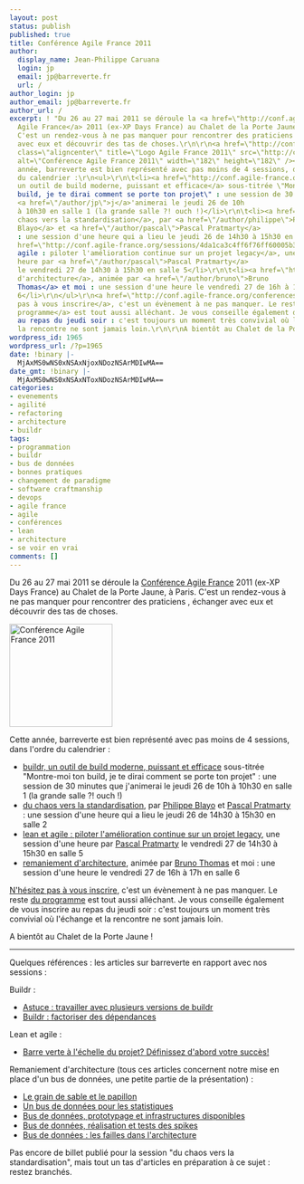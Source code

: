 ```yaml
---
layout: post
status: publish
published: true
title: Conférence Agile France 2011
author:
  display_name: Jean-Philippe Caruana
  login: jp
  email: jp@barreverte.fr
  url: /
author_login: jp
author_email: jp@barreverte.fr
author_url: /
excerpt: ! "Du 26 au 27 mai 2011 se déroule la <a href=\"http://conf.agile-france.org/\">Conférence
  Agile France</a> 2011 (ex-XP Days France) au Chalet de la Porte Jaune, à Paris.
  C'est un rendez-vous à ne pas manquer pour rencontrer des praticiens , échanger
  avec eux et découvrir des tas de choses.\r\n\r\n<a href=\"http://conf.agile-france.org/\"><img
  class=\"aligncenter\" title=\"Logo Agile France 2011\" src=\"http://conf.agile-france.org/images/AgileFranceConference2011-logo.png\"
  alt=\"Conférence Agile France 2011\" width=\"182\" height=\"182\" /></a>\r\n\r\nCette
  année, barreverte est bien représenté avec pas moins de 4 sessions, dans l'ordre
  du calendrier :\r\n<ul>\r\n\t<li><a href=\"http://conf.agile-france.org/sessions/4d8ccbac4ff6f77395000d18\">buildr,
  un outil de build moderne, puissant et efficace</a> sous-titrée \"Montre-moi ton
  build, je te dirai comment se porte ton projet\" : une session de 30 minutes que
  <a href=\"/author/jp\">j</a>'animerai le jeudi 26 de 10h
  à 10h30 en salle 1 (la grande salle ?! ouch !)</li>\r\n\t<li><a href=\"http://conf.agile-france.org/sessions/4d90ae054ff6f7432f0001c5\">du
  chaos vers la standardisation</a>, par <a href=\"/author/philippe\">Philippe
  Blayo</a> et <a href=\"/author/pascal\">Pascal Pratmarty</a>
  : une session d'une heure qui a lieu le jeudi 26 de 14h30 à 15h30 en salle 2</li>\r\n\t<li><a
  href=\"http://conf.agile-france.org/sessions/4da1ca3c4ff6f76ff60005b3\">lean et
  agile : piloter l'amélioration continue sur un projet legacy</a>, une session d'une
  heure par <a href=\"/author/pascal\">Pascal Pratmarty</a>
  le vendredi 27 de 14h30 à 15h30 en salle 5</li>\r\n\t<li><a href=\"http://conf.agile-france.org/sessions/4d94efbb4ff6f70fc10003c5\">remaniement
  d'architecture</a>, animée par <a href=\"/author/bruno\">Bruno
  Thomas</a> et moi : une session d'une heure le vendredi 27 de 16h à 17h en salle
  6</li>\r\n</ul>\r\n<a href=\"http://conf.agile-france.org/conferences/agile-france-2011/registrations/new\">N'hésitez
  pas à vous inscrire</a>, c'est un évènement à ne pas manquer. Le reste <a href=\"http://conf.agile-france.org/program\">du
  programme</a> est tout aussi alléchant. Je vous conseille également de vous inscrire
  au repas du jeudi soir : c'est toujours un moment très convivial où l'échange et
  la rencontre ne sont jamais loin.\r\n\r\nA bientôt au Chalet de la Porte Jaune !"
wordpress_id: 1965
wordpress_url: /?p=1965
date: !binary |-
  MjAxMS0wNS0xNSAxNjoxNDozNSArMDIwMA==
date_gmt: !binary |-
  MjAxMS0wNS0xNSAxNToxNDozNSArMDIwMA==
categories:
- evenements
- agilité
- refactoring
- architecture
- buildr
tags:
- programmation
- buildr
- bus de données
- bonnes pratiques
- changement de paradigme
- software craftmanship
- devops
- agile france
- agile
- conférences
- lean
- architecture
- se voir en vrai
comments: []
---
```

<p>Du 26 au 27 mai 2011 se déroule la <a href="http://conf.agile-france.org/">Conférence Agile France</a> 2011 (ex-XP Days France) au Chalet de la Porte Jaune, à Paris. C'est un rendez-vous à ne pas manquer pour rencontrer des praticiens , échanger avec eux et découvrir des tas de choses.</p>
<p><a href="http://conf.agile-france.org/"><img class="aligncenter" title="Logo Agile France 2011" src="http://conf.agile-france.org/images/AgileFranceConference2011-logo.png" alt="Conférence Agile France 2011" width="182" height="182" /></a></p>
<p>Cette année, barreverte est bien représenté avec pas moins de 4 sessions, dans l'ordre du calendrier :</p>
<ul>
<li><a href="http://conf.agile-france.org/sessions/4d8ccbac4ff6f77395000d18">buildr, un outil de build moderne, puissant et efficace</a> sous-titrée "Montre-moi ton build, je te dirai comment se porte ton projet" : une session de 30 minutes que <a href="/author/jp">j</a>'animerai le jeudi 26 de 10h à 10h30 en salle 1 (la grande salle ?! ouch !)</li>
<li><a href="http://conf.agile-france.org/sessions/4d90ae054ff6f7432f0001c5">du chaos vers la standardisation</a>, par <a href="/author/philippe">Philippe Blayo</a> et <a href="/author/pascal">Pascal Pratmarty</a> : une session d'une heure qui a lieu le jeudi 26 de 14h30 à 15h30 en salle 2</li>
<li><a href="http://conf.agile-france.org/sessions/4da1ca3c4ff6f76ff60005b3">lean et agile : piloter l'amélioration continue sur un projet legacy</a>, une session d'une heure par <a href="/author/pascal">Pascal Pratmarty</a> le vendredi 27 de 14h30 à 15h30 en salle 5</li>
<li><a href="http://conf.agile-france.org/sessions/4d94efbb4ff6f70fc10003c5">remaniement d'architecture</a>, animée par <a href="/author/bruno">Bruno Thomas</a> et moi : une session d'une heure le vendredi 27 de 16h à 17h en salle 6</li>
</ul>
<p><a href="http://conf.agile-france.org/conferences/agile-france-2011/registrations/new">N'hésitez pas à vous inscrire</a>, c'est un évènement à ne pas manquer. Le reste <a href="http://conf.agile-france.org/program">du programme</a> est tout aussi alléchant. Je vous conseille également de vous inscrire au repas du jeudi soir : c'est toujours un moment très convivial où l'échange et la rencontre ne sont jamais loin.</p>
<p>A bientôt au Chalet de la Porte Jaune !<a id="more"></a><a id="more-1965"></a></p>
<hr />
<p>Quelques références : les articles sur barreverte en rapport avec nos sessions :</p>
<p>Buildr :</p>
<ul>
<li><a href="/astuce-travailler-avec-plusieurs-versions-de-buildr">Astuce : travailler avec plusieurs versions de buildr</a></li>
<li><a href="/buildr-factoriser-des-dependances">Buildr : factoriser des dépendances</a></li>
</ul>
<p>Lean et agile :</p>
<ul>
<li><a href="/barre-verte-a-l%E2%80%99echelle-du-projet-definissez-d%E2%80%99abord-votre-succes">Barre verte à l'échelle du projet? Définissez d'abord votre succès!</a></li>
</ul>
<p>Remaniement d'architecture (tous ces articles concernent notre mise en place d'un bus de données, une petite partie de la présentation) :</p>
<ul>
<li><a href="/le-grain-de-sable-et-le-papillon">Le grain de sable et le papillon</a></li>
<li><a href="/un-bus-de-donnees-pour-les-statistiques">Un bus de données pour les statistiques</a></li>
<li><a href="/bus-de-donnees-prototypage-et-infrastructures-disponibles">Bus de données, prototypage et infrastructures disponibles</a></li>
<li><a href="/bus-de-donnees-realisation-et-tests-des-spikes">Bus de données, réalisation et tests des spikes</a></li>
<li><a href="/bus-de-donnees-les-failles-dans-larchitecture">Bus de données : les failles dans l'architecture</a></li>
</ul>
<p>Pas encore de billet publié pour la session "du chaos vers la standardisation", mais tout un tas d'articles en préparation à ce sujet : restez branchés.</p>
